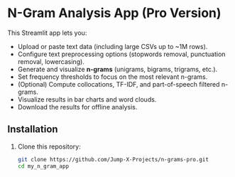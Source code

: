 # N-Gram Analysis App (Pro Version)

This Streamlit app lets you:

- Upload or paste text data (including large CSVs up to ~1M rows).
- Configure text preprocessing options (stopwords removal, punctuation removal, lowercasing).
- Generate and visualize **n-grams** (unigrams, bigrams, trigrams, etc.).
- Set frequency thresholds to focus on the most relevant n-grams.
- (Optional) Compute collocations, TF-IDF, and part-of-speech filtered n-grams.
- Visualize results in bar charts and word clouds.
- Download the results for offline analysis.

## Installation

1. Clone this repository:

   ```bash
   git clone https://github.com/Jump-X-Projects/n-grams-pro.git
   cd my_n_gram_app